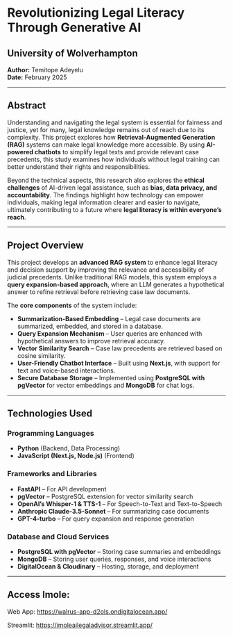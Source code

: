 # Revolutionizing Legal Literacy Through Generative AI

## **University of Wolverhampton**  
**Author:** Temitope Adeyelu  
**Date:** February 2025  

---

## **Abstract**  
Understanding and navigating the legal system is essential for fairness and justice, yet for many, legal knowledge remains out of reach due to its complexity. This project explores how **Retrieval-Augmented Generation (RAG)** systems can make legal knowledge more accessible. By using **AI-powered chatbots** to simplify legal texts and provide relevant case precedents, this study examines how individuals without legal training can better understand their rights and responsibilities.  

Beyond the technical aspects, this research also explores the **ethical challenges** of AI-driven legal assistance, such as **bias, data privacy, and accountability**. The findings highlight how technology can empower individuals, making legal information clearer and easier to navigate, ultimately contributing to a future where **legal literacy is within everyone’s reach**.

---

## **Project Overview**  
This project develops an **advanced RAG system** to enhance legal literacy and decision support by improving the relevance and accessibility of judicial precedents. Unlike traditional RAG models, this system employs a **query expansion-based approach**, where an LLM generates a hypothetical answer to refine retrieval before retrieving case law documents.

The **core components** of the system include:  
- **Summarization-Based Embedding** – Legal case documents are summarized, embedded, and stored in a database.  
- **Query Expansion Mechanism** – User queries are enhanced with hypothetical answers to improve retrieval accuracy.  
- **Vector Similarity Search** – Case law precedents are retrieved based on cosine similarity.  
- **User-Friendly Chatbot Interface** – Built using **Next.js**, with support for text and voice-based interactions.  
- **Secure Database Storage** – Implemented using **PostgreSQL with pgVector** for vector embeddings and **MongoDB** for chat logs.  

---

## **Technologies Used**  
### **Programming Languages**  
- **Python** (Backend, Data Processing)  
- **JavaScript (Next.js, Node.js)** (Frontend)  

### **Frameworks and Libraries**  
- **FastAPI** – For API development  
- **pgVector** – PostgreSQL extension for vector similarity search  
- **OpenAI’s Whisper-1 & TTS-1** – For Speech-to-Text and Text-to-Speech  
- **Anthropic Claude-3.5-Sonnet** – For summarizing case documents  
- **GPT-4-turbo** – For query expansion and response generation  

### **Database and Cloud Services**  
- **PostgreSQL with pgVector** – Storing case summaries and embeddings  
- **MongoDB** – Storing user queries, responses, and voice interactions  
- **DigitalOcean & Cloudinary** – Hosting, storage, and deployment  

---

## Access Imole:
Web App: https://walrus-app-d2ols.ondigitalocean.app/

Streamlit: https://imoleailegaladvisor.streamlit.app/
